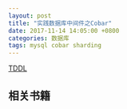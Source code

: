 ```yaml
---
layout: post
title: "实践数据库中间件之Cobar"
date: 2017-11-14 14:05:00 +0800
categories: 数据库
tags: mysql cobar sharding
---
```


[TDDL](https://github.com/alibaba/tb_tddl)


## 相关书籍

